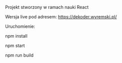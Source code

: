 Projekt stworzony w ramach nauki React

Wersja live pod adresem: https://dekoder.wyremski.pl/

Uruchomienie:

npm install

npm start

npm run build